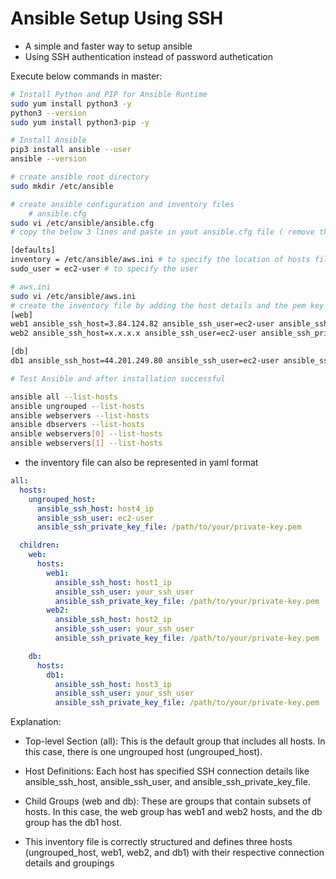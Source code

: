 # Ansible Setup Using SSH
- A simple and faster way to setup ansible
- Using SSH authentication instead of password authetication

Execute below commands in master:
```bash
# Install Python and PIP for Ansible Runtime
sudo yum install python3 -y
python3 --version
sudo yum install python3-pip -y

# Install Ansible
pip3 install ansible --user
ansible --version

# create ansible root directory 
sudo mkdir /etc/ansible

# create ansible configuration and inventory files
    # ansible.cfg
sudo vi /etc/ansible/ansible.cfg
# copy the below 3 lines and paste in yout ansible.cfg file ( remove the comments from the actual file)

[defaults]
inventory = /etc/ansible/aws.ini # to specify the location of hosts file
sudo_user = ec2-user # to specify the user

# aws.ini
sudo vi /etc/ansible/aws.ini
# create the inventory file by adding the host details and the pem key like below
[web]
web1 ansible_ssh_host=3.84.124.82 ansible_ssh_user=ec2-user ansible_ssh_private_key_file=/home/ec2-user/test.pem
web2 ansible_ssh_host=x.x.x.x ansible_ssh_user=ec2-user ansible_ssh_private_key_file=/home/ec2-user/test.pem

[db]
db1 ansible_ssh_host=44.201.249.80 ansible_ssh_user=ec2-user ansible_ssh_private_key_file=/home/ec2-user/test.pem

# Test Ansible and after installation successful

ansible all --list-hosts
ansible ungrouped --list-hosts
ansible webservers --list-hosts
ansible dbservers --list-hosts
ansible webservers[0] --list-hosts
ansible webservers[1] --list-hosts
```

- the inventory file can also be represented in yaml format
```yaml
all:
  hosts:
    ungrouped_host:
      ansible_ssh_host: host4_ip
      ansible_ssh_user: ec2-user
      ansible_ssh_private_key_file: /path/to/your/private-key.pem

  children:
    web:
      hosts:
        web1:
          ansible_ssh_host: host1_ip
          ansible_ssh_user: your_ssh_user
          ansible_ssh_private_key_file: /path/to/your/private-key.pem
        web2:
          ansible_ssh_host: host2_ip
          ansible_ssh_user: your_ssh_user
          ansible_ssh_private_key_file: /path/to/your/private-key.pem

    db:
      hosts:
        db1:
          ansible_ssh_host: host3_ip
          ansible_ssh_user: your_ssh_user
          ansible_ssh_private_key_file: /path/to/your/private-key.pem
```
Explanation:

- Top-level Section (all): This is the default group that includes all hosts. In this case, there is one ungrouped host (ungrouped_host).

- Host Definitions: Each host has specified SSH connection details like ansible_ssh_host, ansible_ssh_user, and ansible_ssh_private_key_file.

- Child Groups (web and db): These are groups that contain subsets of hosts. In this case, the web group has web1 and web2 hosts, and the db group has the db1 host.

- This inventory file is correctly structured and defines three hosts (ungrouped_host, web1, web2, and db1) with their respective connection details and groupings

